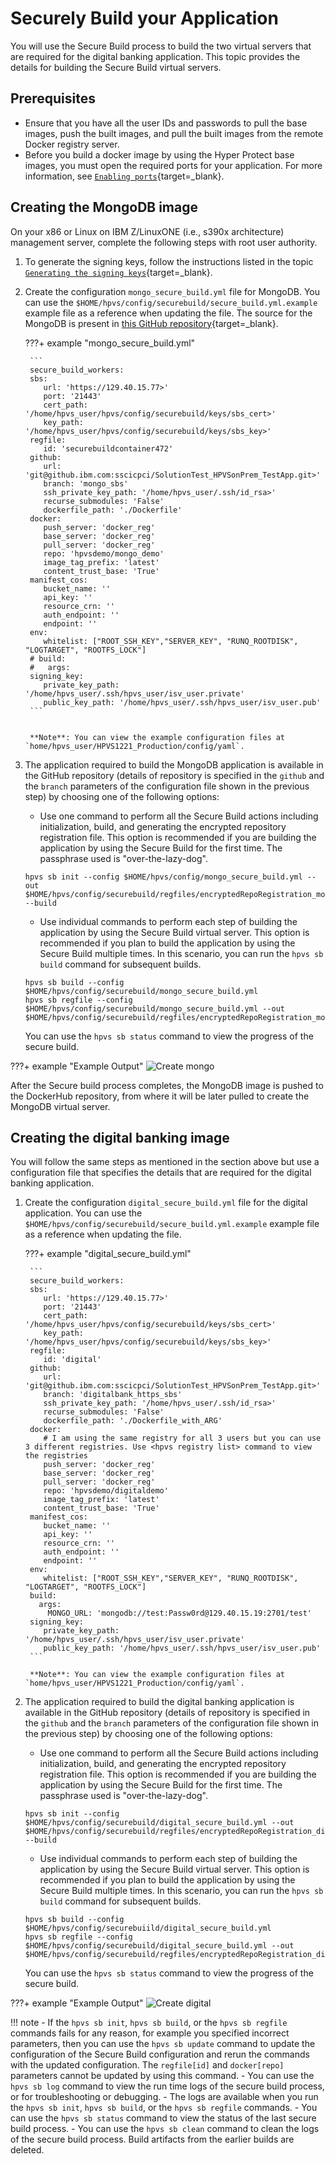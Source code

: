 # Securely Build your Application

You will use the Secure Build process to build the two virtual servers that are required for the digital banking application. This topic provides the details for building the Secure Build virtual servers.

## Prerequisites

- Ensure that you have all the user IDs and passwords to pull the base images, push the built images, and pull the built images from the remote Docker registry server.
- Before you build a docker image by using the Hyper Protect base images, you must open the required ports for your application. For more information, see [`Enabling ports`](sbs-ports-setup.md){target=_blank}.

## Creating the MongoDB image

On your x86 or Linux on IBM Z/LinuxONE (i.e., s390x architecture) management server, complete the following steps with root user authority.

1. To generate the signing keys, follow the instructions listed in the topic [`Generating the signing keys`](../byoi/gen_sign_key.md){target=_blank}.

2. Create the configuration `mongo_secure_build.yml` file for MongoDB. You can use the `$HOME/hpvs/config/securebuild/secure_build.yml.example` example file as a reference when updating the file. The source for the MongoDB is present in [this GitHub repository](https://github.com/hpvshostedtrail2022/bank_App/tree/mongo_sbs){target=_blank}.


    ???+ example "mongo_secure_build.yml"

        ```
        secure_build_workers:
        sbs:
           url: 'https://129.40.15.77>'
           port: '21443'
           cert_path: '/home/hpvs_user/hpvs/config/securebuild/keys/sbs_cert>'
           key_path: '/home/hpvs_user/hpvs/config/securebuild/keys/sbs_key>'
        regfile:
           id: 'securebuildcontainer472'
        github:
           url: 'git@github.ibm.com:sscicpci/SolutionTest_HPVSonPrem_TestApp.git>'
           branch: 'mongo_sbs'
           ssh_private_key_path: '/home/hpvs_user/.ssh/id_rsa>'
           recurse_submodules: 'False'
           dockerfile_path: './Dockerfile'
        docker:
           push_server: 'docker_reg'
           base_server: 'docker_reg'
           pull_server: 'docker_reg'
           repo: 'hpvsdemo/mongo_demo'
           image_tag_prefix: 'latest'
           content_trust_base: 'True'
        manifest_cos:
           bucket_name: ''
           api_key: ''
           resource_crn: ''
           auth_endpoint: ''
           endpoint: ''
        env:
           whitelist: ["ROOT_SSH_KEY","SERVER_KEY", "RUNQ_ROOTDISK", "LOGTARGET", "ROOTFS_LOCK"]
        # build:
        #   args:
        signing_key:
           private_key_path: '/home/hpvs_user/.ssh/hpvs_user/isv_user.private'
           public_key_path: '/home/hpvs_user/.ssh/hpvs_user/isv_user.pub'
        ```


        **Note**: You can view the example configuration files at `home/hpvs_user/HPVS1221_Production/config/yaml`.

3. The application required to build the MongoDB application is available in the GitHub repository (details of repository is specified in the `github` and the `branch` parameters of the configuration file shown in the previous step) by choosing one of the following options:  

    - Use one command to perform all the Secure Build actions including initialization, build, and generating the encrypted repository registration file. This option is recommended if you are building the application by using the Secure Build for the first time. The passphrase used is "over-the-lazy-dog".
    ```
    hpvs sb init --config $HOME/hpvs/config/mongo_secure_build.yml --out $HOME/hpvs/config/securebuild/regfiles/encryptedRepoRegistration_mongo.enc --build
    ```
    - Use individual commands to perform each step of building the application by using the Secure Build virtual server. This option is recommended if you plan to build the application by using the Secure Build multiple times. In this scenario, you can run the `hpvs sb build` command for subsequent builds.
    ```    
    hpvs sb build --config $HOME/hpvs/config/securebuild/mongo_secure_build.yml
    hpvs sb regfile --config $HOME/hpvs/config/securebuild/mongo_secure_build.yml --out $HOME/hpvs/config/securebuild/regfiles/encryptedRepoRegistration_mongo.enc
    ```

   You can use the  `hpvs sb status` command to view the progress of the secure build.

???+ example "Example Output"
    ![Create mongo](securebuild-Images/mongo.png)



After the Secure build process completes, the MongoDB image is pushed to the DockerHub repository, from where it will be later pulled to create the MongoDB virtual server.


## Creating the digital banking image

You will follow the same steps as mentioned in the section above but use a configuration file that specifies the details that are required for the digital banking application.

1. Create the configuration `digital_secure_build.yml` file for the digital application. You can use the `$HOME/hpvs/config/securebuild/secure_build.yml.example` example file as a reference when updating the file.


    ???+ example "digital_secure_build.yml"

        ```
        secure_build_workers:
        sbs:
           url: 'https://129.40.15.77>'
           port: '21443'
           cert_path: '/home/hpvs_user/hpvs/config/securebuild/keys/sbs_cert>'
           key_path: '/home/hpvs_user/hpvs/config/securebuild/keys/sbs_key>'
        regfile:
           id: 'digital'
        github:
           url: 'git@github.ibm.com:sscicpci/SolutionTest_HPVSonPrem_TestApp.git>'
           branch: 'digitalbank_https_sbs'
           ssh_private_key_path: '/home/hpvs_user/.ssh/id_rsa>'
           recurse_submodules: 'False'
           dockerfile_path: './Dockerfile_with_ARG'
        docker:
           # I am using the same registry for all 3 users but you can use 3 different registries. Use <hpvs registry list> command to view  the registries    
           push_server: 'docker_reg'
           base_server: 'docker_reg'
           pull_server: 'docker_reg'
           repo: 'hpvsdemo/digitaldemo'
           image_tag_prefix: 'latest'
           content_trust_base: 'True'
        manifest_cos:
           bucket_name: ''
           api_key: ''
           resource_crn: ''
           auth_endpoint: ''
           endpoint: ''
        env:
           whitelist: ["ROOT_SSH_KEY","SERVER_KEY", "RUNQ_ROOTDISK", "LOGTARGET", "ROOTFS_LOCK"]
        build:
          args:
            MONGO_URL: 'mongodb://test:Passw0rd@129.40.15.19:2701/test'
        signing_key:
           private_key_path: '/home/hpvs_user/.ssh/hpvs_user/isv_user.private'
           public_key_path: '/home/hpvs_user/.ssh/hpvs_user/isv_user.pub'
        ```

        **Note**: You can view the example configuration files at `home/hpvs_user/HPVS1221_Production/config/yaml`.


3. The application required to build the digital banking application is available in the GitHub repository (details of repository is specified in the `github` and the `branch` parameters of the configuration file shown in the previous step) by choosing one of the following options:  

    - Use one command to perform all the Secure Build actions including initialization, build, and generating the encrypted repository registration file. This option is recommended if you are building the application by using the Secure Build for the first time. The passphrase used is "over-the-lazy-dog".
    ```
    hpvs sb init --config $HOME/hpvs/config/securebuild/digital_secure_build.yml --out $HOME/hpvs/config/securebuild/regfiles/encryptedRepoRegistration_digital.enc --build
    ```
    - Use individual commands to perform each step of building the application by using the Secure Build virtual server. This option is recommended if you plan to build the application by using the Secure Build multiple times. In this scenario, you can run the `hpvs sb build` command for subsequent builds.
    ```    
    hpvs sb build --config $HOME/hpvs/config/securebuiild/digital_secure_build.yml
    hpvs sb regfile --config $HOME/hpvs/config/securebuild/digital_secure_build.yml --out $HOME/hpvs/config/securebuild/regfiles/encryptedRepoRegistration_digital.enc
    ```

   You can use the  `hpvs sb status` command to view the progress of the secure build.

???+ example "Example Output"
    ![Create digital](securebuild-Images/digital.png)



!!! note
    - If the `hpvs sb init`, `hpvs sb build`, or the `hpvs sb regfile` commands fails for any reason, for example you specified incorrect parameters, then you can use the `hpvs sb update` command to update the configuration of the Secure Build configuration and rerun the commands with the updated configuration. The `regfile[id]` and `docker[repo]` parameters cannot be updated by using this command.
    - You can use the `hpvs sb log` command to view the run time logs of the secure build process, or for troubleshooting or debugging. - The logs are available when you run the `hpvs sb init`, `hpvs sb build`, or the `hpvs sb regfile` commands.
    - You can use the `hpvs sb status` command to view the status of the last secure build process.
    - You can use the `hpvs sb clean` command to clean the logs of the secure build process. Build artifacts from the earlier builds are  deleted.
